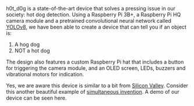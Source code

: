 h0t_d0g is a state-of-the-art device that solves a pressing issue in our society: hot dog detection. Using a Raspberry Pi 3B+, a Raspberry Pi HQ camera module and a pretrained convolutional neural network called [YOLOv8](https://github.com/ultralytics/ultralytics/tree/main?tab=readme-ov-file), we have been able to create a device that can tell you if an object is:
  1. A hog dog
  2. NOT a hot dog

The design also features a custom Raspberry Pi hat that includes a button for triggering the camera module, and an OLED screen, LEDs, buzzers and vibrational motors for indication.

Yes, we are aware this device is similar to a bit from [Silicon Valley](https://www.youtube.com/watch?v=ACmydtFDTGs&ab_channel=HBO). Consider this another beautiful example of [simultaneous invention](https://en.wikipedia.org/wiki/Multiple_discovery). A demo of our device can be seen here.

